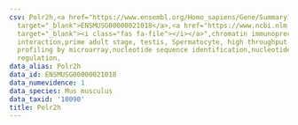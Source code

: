 ```yaml
---
csv: Polr2h,<a href="https://www.ensembl.org/Homo_sapiens/Gene/Summary?db=core;g=ENSMUSG00000021018"
  target="_blank">ENSMUSG00000021018</a>,<a href="https://www.ncbi.nlm.nih.gov/pubmed/23834426"
  target="_blank"><i class="fas fa-file"></i></a>",chromatin immunoprecipitation assay,direct
  interaction,prime adult stage, testis, Spermatocyte, high throughput transcription
  profiling by microarray,nucleotide sequence identification,nucleotide sequence identification,transcriptional
  regulation,
data_alias: Polr2h
data_id: ENSMUSG00000021018
data_numevidence: 1
data_species: Mus musculus
data_taxid: '10090'
title: Polr2h
---
```

